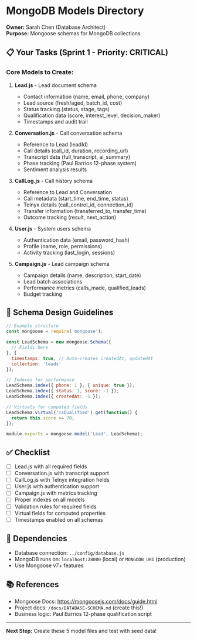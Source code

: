 # MongoDB Models Directory

**Owner:** Sarah Chen (Database Architect)  
**Purpose:** Mongoose schemas for MongoDB collections

## 📋 Your Tasks (Sprint 1 - Priority: CRITICAL)

### Core Models to Create:

1. **Lead.js** - Lead document schema
   - Contact information (name, email, phone, company)
   - Lead source (fresh/aged, batch_id, cost)
   - Status tracking (status, stage, tags)
   - Qualification data (score, interest_level, decision_maker)
   - Timestamps and audit trail

2. **Conversation.js** - Call conversation schema
   - Reference to Lead (leadId)
   - Call details (call_id, duration, recording_url)
   - Transcript data (full_transcript, ai_summary)
   - Phase tracking (Paul Barrios 12-phase system)
   - Sentiment analysis results

3. **CallLog.js** - Call history schema
   - Reference to Lead and Conversation
   - Call metadata (start_time, end_time, status)
   - Telnyx details (call_control_id, connection_id)
   - Transfer information (transferred_to, transfer_time)
   - Outcome tracking (result, next_action)

4. **User.js** - System users schema
   - Authentication data (email, password_hash)
   - Profile (name, role, permissions)
   - Activity tracking (last_login, sessions)

5. **Campaign.js** - Lead campaign schema
   - Campaign details (name, description, start_date)
   - Lead batch associations
   - Performance metrics (calls_made, qualified_leads)
   - Budget tracking

## 🎯 Schema Design Guidelines

```javascript
// Example structure
const mongoose = require('mongoose');

const LeadSchema = new mongoose.Schema({
  // Fields here
}, {
  timestamps: true, // Auto-creates createdAt, updatedAt
  collection: 'leads'
});

// Indexes for performance
LeadSchema.index({ phone: 1 }, { unique: true });
LeadSchema.index({ status: 1, score: -1 });
LeadSchema.index({ createdAt: -1 });

// Virtuals for computed fields
LeadSchema.virtual('isQualified').get(function() {
  return this.score >= 70;
});

module.exports = mongoose.model('Lead', LeadSchema);
```

## ✅ Checklist

- [ ] Lead.js with all required fields
- [ ] Conversation.js with transcript support
- [ ] CallLog.js with Telnyx integration fields
- [ ] User.js with authentication support
- [ ] Campaign.js with metrics tracking
- [ ] Proper indexes on all models
- [ ] Validation rules for required fields
- [ ] Virtual fields for computed properties
- [ ] Timestamps enabled on all schemas

## 🔗 Dependencies

- Database connection: `../config/database.js`
- MongoDB runs on: `localhost:28000` (local) or `MONGODB_URI` (production)
- Use Mongoose v7+ features

## 📚 References

- Mongoose Docs: https://mongoosejs.com/docs/guide.html
- Project docs: `/docs/DATABASE-SCHEMA.md` (create this!)
- Business logic: Paul Barrios 12-phase qualification script

---
**Next Step:** Create these 5 model files and test with seed data!